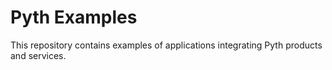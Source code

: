 #  Pyth Examples

This repository contains examples of applications integrating Pyth products and services.